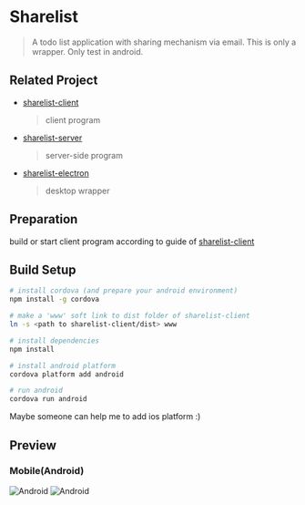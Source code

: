 # Sharelist

> A todo list application with sharing mechanism via email.
> This is only a wrapper.
> Only test in android.

## Related Project

* [sharelist-client](https://gitee.com/antipro/sharelist-client)
  > client program
* [sharelist-server](https://gitee.com/antipro/sharelist-server)
  > server-side program
* [sharelist-electron](https://gitee.com/antipro/sharelist-electron)
  > desktop wrapper

## Preparation

build or start client program according to guide of [sharelist-client](https://gitee.com/antipro/sharelist-client)

## Build Setup

``` bash
# install cordova (and prepare your android environment)
npm install -g cordova

# make a 'www' soft link to dist folder of sharelist-client
ln -s <path to sharelist-client/dist> www

# install dependencies
npm install

# install android platform
cordova platform add android

# run android
cordova run android
```
Maybe someone can help me to add ios platform :)

## Preview
### Mobile(Android)

![Android](http://onmdsye1w.bkt.clouddn.com/sharelist-cordova3.png)
![Android](http://onmdsye1w.bkt.clouddn.com/sharelist-cordova4.png)